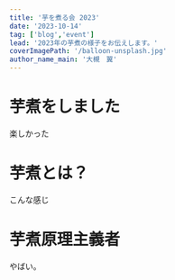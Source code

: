 ```yaml
---
title: '芋を煮る会 2023'
date: '2023-10-14'
tag: ['blog','event']
lead: '2023年の芋煮の様子をお伝えします。'
coverImagePath: '/balloon-unsplash.jpg'
author_name_main: '大槻　翼'
---
```


# 芋煮をしました
楽しかった
# 芋煮とは？
こんな感じ
# 芋煮原理主義者
やばい。

